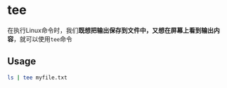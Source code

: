 # tee

在执行Linux命令时，我们**既想把输出保存到文件中，又想在屏幕上看到输出内容**，就可以使用`tee`命令

## Usage

```bash
ls | tee myfile.txt
```



